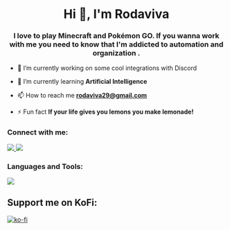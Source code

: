 <h1 align="center">Hi 👋, I'm Rodaviva</h1>
<h3 align="center">I love to play Minecraft and Pokémon GO. If you wanna work with me you need to know that I'm addicted to automation and organization .</h3>

- 🔭 I’m currently working on some cool integrations with Discord

- 🌱 I’m currently learning **Artificial Intelligence**

- 📫 How to reach me **rodaviva29@gmail.com**

- ⚡ Fun fact **If your life gives you lemons you make lemonade!**

<h3 align="left">Connect with me:</h3>
<p align="left">
<a href="https://twitter.com/rodaviva29"><img src="https://skillicons.dev/icons?i=twitter"> </a> 
<a href="https://instagram.com/chung_jf"><img src="https://skillicons.dev/icons?i=instagram"> </a> 
</p>

<h3 align="left">Languages and Tools:</h3>

<p align="left"> <a href="https://github.com/rodaviva29"><img src="https://skillicons.dev/icons?i=linux,vscode,github,mongodb,bots,python,js,nodejs"> </a> 

</p>

## Support me on KoFi:

[![ko-fi](https://ko-fi.com/img/githubbutton_sm.svg)](https://ko-fi.com/rodaviva)
